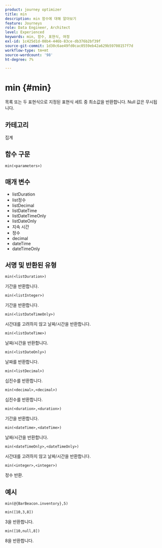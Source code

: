 ```yaml
---
product: journey optimizer
title: min
description: min 함수에 대해 알아보기
feature: Journeys
role: Data Engineer, Architect
level: Experienced
keywords: min, 함수, 표현식, 여정
exl-id: 1c425d1d-08b4-446b-83ce-db376b2bf39f
source-git-commit: 1d30c6ae49fd0cac0559eb42a629b59708157f7d
workflow-type: tm+mt
source-wordcount: '98'
ht-degree: 7%

---
```


# min {#min}

목록 또는 두 표현식으로 지정된 표현식 세트 중 최소값을 반환합니다. Null 값은 무시됩니다.

## 카테고리

집계

## 함수 구문

`min(<parameters>)`

## 매개 변수

* listDuration
* list정수
* listDecimal
* listDateTime
* listDateTimeOnly
* listDateOnly
* 지속 시간
* 정수
* decimal
* dateTime
* dateTimeOnly

## 서명 및 반환된 유형

`min(<listDuration>)`

기간을 반환합니다.

`min(<listInteger>)`

기간을 반환합니다.

`min(<listDateTimeOnly>)`

시간대를 고려하지 않고 날짜/시간을 반환합니다.

`min(<listDateTime>)`

날짜/시간을 반환합니다.

`min(<listDateOnly>)`

날짜를 반환합니다.

`min(<listDecimal>)`

십진수를 반환합니다.

`min(<decimal>,<decimal>)`

십진수를 반환합니다.

`min(<duration>,<duration>)`

기간을 반환합니다.

`min(<dateTime>,<dateTime>)`

날짜/시간을 반환합니다.

`min(<dateTimeOnly>,<dateTimeOnly>)`

시간대를 고려하지 않고 날짜/시간을 반환합니다.

`min(<integer>,<integer>)`

정수 반환.

## 예시

`min(@{BarBeacon.inventory},5)`

`min([10,3,8])`

3을 반환합니다.

`min([10,null,8])`

8을 반환합니다.
